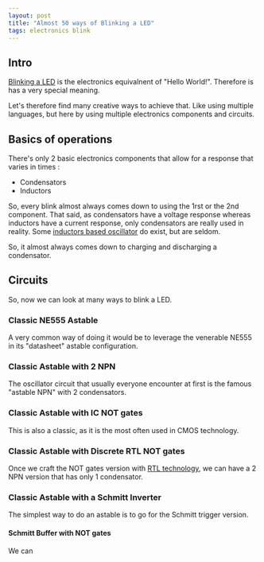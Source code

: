 ```yaml
---
layout: post
title: "Almost 50 ways of Blinking a LED"
tags: electronics blink 
---
```


## Intro

[Blinking a LED](https://docs.arduino.cc/built-in-examples/basics/Blink) is the
electronics equivalnent of "Hello World!". Therefore is has a very special meaning. 

Let's therefore find many creative ways to achieve that. Like using multiple
languages, but here by using multiple electronics components and circuits.

## Basics of operations

There's only 2 basic electronics components that allow for a response that varies in times : 

* Condensators
* Inductors

So, every blink almost always comes down to using the 1rst or the 2nd
component. That said, as condensators have a voltage response whereas inductors
have a current response, only condensators are really used in reality. Some
[inductors based oscillator](https://en.wikipedia.org/wiki/Royer_oscillator) do
exist, but are seldom.

So, it almost always comes down to charging and discharging a condensator.

## Circuits 

So, now we can look at many ways to blink a LED. 

### Classic NE555 Astable

A very common way of doing it would be to leverage the venerable NE555 in its
"datasheet" astable configuration.

### Classic Astable with 2 NPN

The oscillator circuit that usually everyone encounter at first is the famous
"astable NPN" with 2 condensators.

### Classic Astable with IC NOT gates

This is also a classic, as it is the most often used in CMOS technology. 

### Classic Astable with Discrete RTL NOT gates

Once we craft the NOT gates version with [RTL technology](https://en.wikipedia.org/wiki/Resistor%E2%80%93transistor_logic), we can have a 2 NPN
version that has only 1 condensator.

### Classic Astable with a Schmitt Inverter

The simplest way to do an astable is to go for the Schmitt trigger version.

#### Schmitt Buffer with NOT gates

We can 
